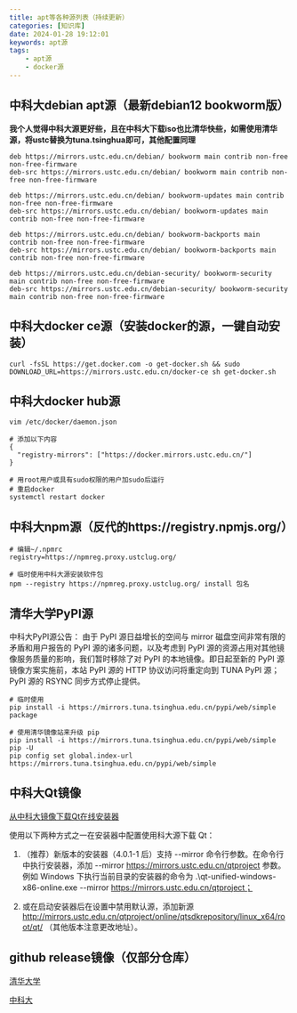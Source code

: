 ```yaml
---
title: apt等各种源列表（持续更新）
categories: [知识库]
date: 2024-01-28 19:12:01
keywords: apt源
tags:
    - apt源
    - docker源
---
```


## 中科大debian apt源（最新debian12 bookworm版）

**我个人觉得中科大源更好些，且在中科大下载iso也比清华快些，如需使用清华源，将ustc替换为tuna.tsinghua即可，其他配置同理**

```shell
deb https://mirrors.ustc.edu.cn/debian/ bookworm main contrib non-free non-free-firmware
deb-src https://mirrors.ustc.edu.cn/debian/ bookworm main contrib non-free non-free-firmware

deb https://mirrors.ustc.edu.cn/debian/ bookworm-updates main contrib non-free non-free-firmware
deb-src https://mirrors.ustc.edu.cn/debian/ bookworm-updates main contrib non-free non-free-firmware

deb https://mirrors.ustc.edu.cn/debian/ bookworm-backports main contrib non-free non-free-firmware
deb-src https://mirrors.ustc.edu.cn/debian/ bookworm-backports main contrib non-free non-free-firmware

deb https://mirrors.ustc.edu.cn/debian-security/ bookworm-security main contrib non-free non-free-firmware
deb-src https://mirrors.ustc.edu.cn/debian-security/ bookworm-security main contrib non-free non-free-firmware
```

<!-- more -->

## 中科大docker ce源（安装docker的源，一键自动安装）

```shell
curl -fsSL https://get.docker.com -o get-docker.sh && sudo DOWNLOAD_URL=https://mirrors.ustc.edu.cn/docker-ce sh get-docker.sh
```

## 中科大docker hub源

```shell
vim /etc/docker/daemon.json

# 添加以下内容
{
  "registry-mirrors": ["https://docker.mirrors.ustc.edu.cn/"]
}

# 用root用户或具有sudo权限的用户加sudo后运行
# 重启docker
systemctl restart docker
```

## 中科大npm源（反代的https://registry.npmjs.org/）

```shell
# 编辑~/.npmrc
registry=https://npmreg.proxy.ustclug.org/

# 临时使用中科大源安装软件包
npm --registry https://npmreg.proxy.ustclug.org/ install 包名
```

## 清华大学PyPI源

中科大PyPI源公告：
由于 PyPI 源日益增长的空间与 mirror 磁盘空间非常有限的矛盾和用户报告的 PyPI 源的诸多问题，以及考虑到 PyPI 源的资源占用对其他镜像服务质量的影响，我们暂时移除了对 PyPI 的本地镜像。即日起至新的 PyPI 源镜像方案实施前，本站 PyPI 源的 HTTP 协议访问将重定向到 TUNA PyPI 源；PyPI 源的 RSYNC 同步方式停止提供。

```shell
# 临时使用
pip install -i https://mirrors.tuna.tsinghua.edu.cn/pypi/web/simple package

# 使用清华镜像站来升级 pip
pip install -i https://mirrors.tuna.tsinghua.edu.cn/pypi/web/simple pip -U
pip config set global.index-url https://mirrors.tuna.tsinghua.edu.cn/pypi/web/simple
```

## 中科大Qt镜像

[从中科大镜像下载Qt在线安装器](https://mirrors.ustc.edu.cn/qtproject/official_releases/online_installers/)

使用以下两种方式之一在安装器中配置使用科大源下载 Qt：

1. （推荐）新版本的安装器（4.0.1-1 后）支持 --mirror 命令行参数。在命令行中执行安装器，添加 --mirror https://mirrors.ustc.edu.cn/qtproject 参数。例如 Windows 下执行当前目录的安装器的命令为 .\qt-unified-windows-x86-online.exe --mirror https://mirrors.ustc.edu.cn/qtproject；

2. 或在启动安装器后在设置中禁用默认源，添加新源 http://mirrors.ustc.edu.cn/qtproject/online/qtsdkrepository/linux_x64/root/qt/ （其他版本注意更改地址）。

## github release镜像（仅部分仓库）

[清华大学](https://mirrors.tuna.tsinghua.edu.cn/github-release/)

[中科大](https://mirrors.ustc.edu.cn/github-release/)
